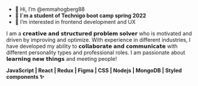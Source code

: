 - 👋 Hi, I’m @emmahogberg88
- 🌱 **I´m a student of Technigo boot camp spring 2022**
- 👀 I’m interested in frontend development and UX

I am a 𝗰𝗿𝗲𝗮𝘁𝗶𝘃𝗲 𝗮𝗻𝗱 𝘀𝘁𝗿𝘂𝗰𝘁𝘂𝗿𝗲𝗱 𝗽𝗿𝗼𝗯𝗹𝗲𝗺 𝘀𝗼𝗹𝘃𝗲𝗿 who is motivated and driven by improving and optimize. With experience in different industries, I have developed my ability to 𝗰𝗼𝗹𝗹𝗮𝗯𝗼𝗿𝗮𝘁𝗲 𝗮𝗻𝗱 𝗰𝗼𝗺𝗺𝘂𝗻𝗶𝗰𝗮𝘁𝗲 with different personality types and professional roles. I am passionate about 𝗹𝗲𝗮𝗿𝗻𝗶𝗻𝗴 𝗻𝗲𝘄 𝘁𝗵𝗶𝗻𝗴𝘀 and meeting people! 

**JavaScript | React | Redux | Figma | CSS | Nodejs | MongoDB | Styled components ✨**

<!---
emmahogberg88/emmahogberg88 is a ✨ special ✨ repository because its `README.md` (this file) appears on your GitHub profile.
You can click the Preview link to take a look at your changes.
--->
